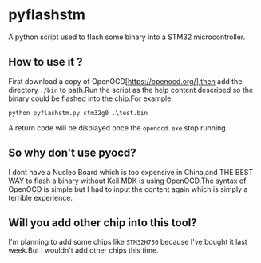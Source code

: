 # pyflashstm
A python script used to flash some binary into a STM32 microcontroller.

## How to use it ?

First download a copy of OpenOCD[https://openocd.org/],then add the directory `./bin` to path.Run the script as the help content described so the binary could be flashed into the chip.For example.

`python pyflashstm.py stm32g0 .\test.bin`

A return code will be displayed once the `openocd.exe` stop running.

## So why don't use pyocd?

I dont have a Nucleo Board which is too expensive in China,and THE BEST WAY to flash a binary without Keil MDK is using OpenOCD.The syntax of OpenOCD is simple but I had to input the content again which is simply a terrible experience.

## Will you add other chip into this tool?

I'm planning to add some chips like `STM32H750` because I've bought it last week.But I wouldn't add other chips this time.